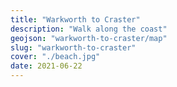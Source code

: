 ```yaml
---
title: "Warkworth to Craster"
description: "Walk along the coast"
geojson: "warkworth-to-craster/map"
slug: "warkworth-to-craster"
cover: "./beach.jpg"
date: 2021-06-22
---
```

